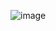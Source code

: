 ![image](https://github.com/Yesaullah/Random-Practice-Questions/assets/142867724/e53d700e-2067-425a-9be8-f48011975ab9)
